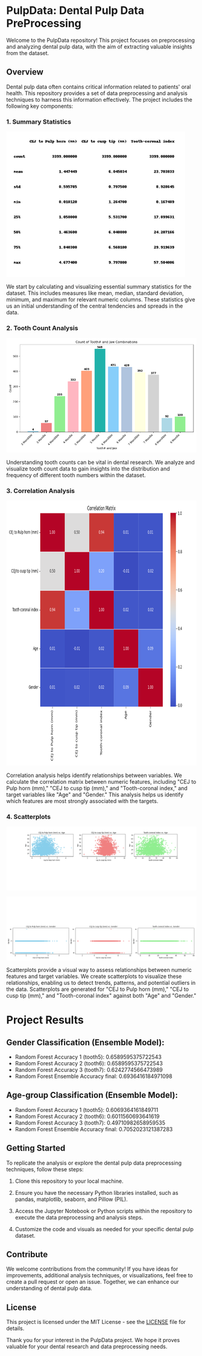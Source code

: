 # PulpData: Dental Pulp Data PreProcessing

Welcome to the PulpData repository! This project focuses on preprocessing and analyzing dental pulp data, with the aim of extracting valuable insights from the dataset.

## Overview

Dental pulp data often contains critical information related to patients' oral health. This repository provides a set of data preprocessing and analysis techniques to harness this information effectively. The project includes the following key components:

### 1. Summary Statistics

![Summary Statistics](images/summary_statistics.png)

We start by calculating and visualizing essential summary statistics for the dataset. This includes measures like mean, median, standard deviation, minimum, and maximum for relevant numeric columns. These statistics give us an initial understanding of the central tendencies and spreads in the data.

### 2. Tooth Count Analysis

![Tooth Count](images/tooth_count.png)

Understanding tooth counts can be vital in dental research. We analyze and visualize tooth count data to gain insights into the distribution and frequency of different tooth numbers within the dataset.

### 3. Correlation Analysis

<img src="images/correlation_matrix.png" alt="Correlation Matrix" width="800" height="700">

Correlation analysis helps identify relationships between variables. We calculate the correlation matrix between numeric features, including "CEJ to Pulp horn (mm)," "CEJ to cusp tip (mm)," and "Tooth-coronal index," and target variables like "Age" and "Gender." This analysis helps us identify which features are most strongly associated with the targets.

<!--- Furthermore, analysis for each file was conducted for deep analysis.

#### Correlation Matrix for tooth3Mandible.csv:
<img src="images/correlation_matrix_tooth3Mandible.csv.png" alt="Correlation Matrix" width="800" height="700">

#### Correlation Matrix for tooth3Maxilla.csv:
<img src="images/correlation_matrix_tooth3Maxilla.csv.png" alt="Correlation Matrix" width="800" height="700">

#### Correlation Matrix for tooth4Mandible.csv:
<img src="images/correlation_matrix_tooth4Mandible.csv.png" alt="Correlation Matrix" width="800" height="700">

#### Correlation Matrix for tooth4Maxilla.csv:
<img src="images/correlation_matrix_tooth4Maxilla.csv.png" alt="Correlation Matrix" width="800" height="700">

#### Correlation Matrix for tooth5Mandible.csv:
<img src="images/correlation_matrix_tooth5Mandible.csv.png" alt="Correlation Matrix" width="800" height="700">

#### Correlation Matrix for tooth5Maxilla.csv:
<img src="images/correlation_matrix_tooth5Maxilla.csv.png" alt="Correlation Matrix" width="800" height="700">

#### Correlation Matrix for tooth6Mandible.csv:
<img src="images/correlation_matrix_tooth6Mandible.csv.png" alt="Correlation Matrix" width="800" height="700">

#### Correlation Matrix for tooth6Maxilla.csv:
<img src="images/correlation_matrix_tooth6Maxilla.csv.png" alt="Correlation Matrix" width="800" height="700">

#### Correlation Matrix for tooth7Mandible.csv:
<img src="images/correlation_matrix_tooth7Mandible.csv.png" alt="Correlation Matrix" width="800" height="700">

#### Correlation Matrix for tooth7Maxilla.csv:
<img src="images/correlation_matrix_tooth7Maxilla.csv.png" alt="Correlation Matrix" width="800" height="700">

#### Correlation Matrix for tooth8Mandible.csv:
<img src="images/correlation_matrix_tooth8Mandible.csv.png" alt="Correlation Matrix" width="800" height="700">

#### Correlation Matrix for tooth8Maxilla.csv:
<img src="images/correlation_matrix_tooth8Maxilla.csv.png" alt="Correlation Matrix" width="800" height="700"> --->

### 4. Scatterplots

![Scatterplots - Age](images/scatterplots_age.png)

![Scatterplots - Gender](images/scatterplots_gender.png)

Scatterplots provide a visual way to assess relationships between numeric features and target variables. We create scatterplots to visualize these relationships, enabling us to detect trends, patterns, and potential outliers in the data. Scatterplots are generated for "CEJ to Pulp horn (mm)," "CEJ to cusp tip (mm)," and "Tooth-coronal index" against both "Age" and "Gender."

# Project Results

## Gender Classification (Ensemble Model):

- Random Forest Accuracy 1 (tooth5): 0.6589595375722543
- Random Forest Accuracy 2 (tooth6): 0.6589595375722543
- Random Forest Accuracy 3 (tooth7): 0.6242774566473989
- Random Forest Ensemble Accuracy final: 0.6936416184971098

## Age-group Classification (Ensemble Model):

- Random Forest Accuracy 1 (tooth5): 0.6069364161849711
- Random Forest Accuracy 2 (tooth6): 0.6011560693641619
- Random Forest Accuracy 3 (tooth7): 0.49710982658959535
- Random Forest Ensemble Accuracy final: 0.7052023121387283



## Getting Started

To replicate the analysis or explore the dental pulp data preprocessing techniques, follow these steps:

1. Clone this repository to your local machine.

2. Ensure you have the necessary Python libraries installed, such as pandas, matplotlib, seaborn, and Pillow (PIL).

3. Access the Jupyter Notebook or Python scripts within the repository to execute the data preprocessing and analysis steps.

4. Customize the code and visuals as needed for your specific dental pulp dataset.

## Contribute

We welcome contributions from the community! If you have ideas for improvements, additional analysis techniques, or visualizations, feel free to create a pull request or open an issue. Together, we can enhance our understanding of dental pulp data.

## License

This project is licensed under the MIT License - see the [LICENSE](LICENSE) file for details.

Thank you for your interest in the PulpData project. We hope it proves valuable for your dental research and data preprocessing needs.
